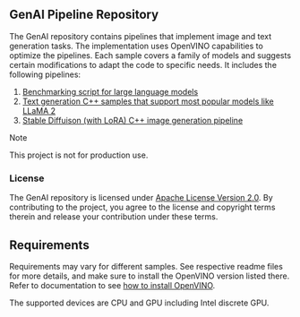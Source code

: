 ## GenAI Pipeline Repository

The GenAI repository contains pipelines that implement image and text generation tasks.
The implementation uses OpenVINO capabilities to optimize the pipelines. Each sample covers
a family of models and suggests certain modifications to adapt the code to specific needs.
It includes the following pipelines:

1. [Benchmarking script for large language models](./llm_bench/python/)
2. [Text generation C++ samples that support most popular models like LLaMA 2](./text_generation/causal_lm/cpp/)
3. [Stable Diffuison (with LoRA) C++ image generation pipeline](./image_generation/stable_diffusion_1_5/cpp/)

> [!NOTE]
> This project is not for production use.

### License

The GenAI repository is licensed under [Apache License Version 2.0](LICENSE).
By contributing to the project, you agree to the license and copyright terms therein and release
your contribution under these terms.

## Requirements

Requirements may vary for different samples. See respective readme files for more details,
and make sure to install the OpenVINO version listed there. Refer to documentation to see
[how to install OpenVINO](docs.openvino.ai/install).

The supported devices are CPU and GPU including Intel discrete GPU.
